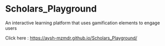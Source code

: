 # Scholars_Playground
An interactive learning platform that uses gamification elements to engage users

Click here : https://aysh-mzmdr.github.io/Scholars_Playground/
